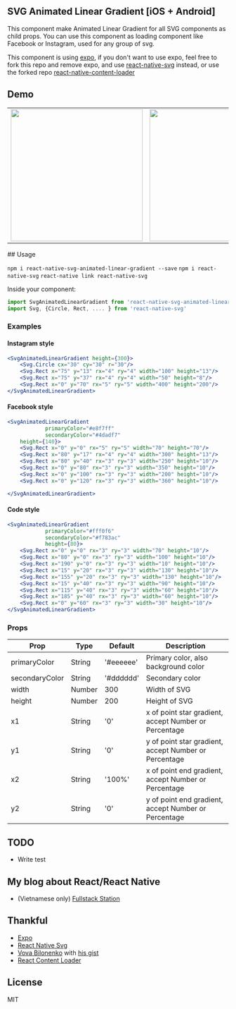 ## SVG Animated Linear Gradient [iOS + Android]

This component make Animated Linear Gradient for all SVG components as child props. You can use this component as loading component like Facebook or Instagram, used for any group of svg.

This component is using [expo](https://expo.io), if you don't want to use expo, feel free to fork this repo and remove expo, and use [react-native-svg](https://github.com/react-native-community/react-native-svg) instead, or use the forked repo [react-native-content-loader](https://github.com/aschenkel/react-native-content-loader)

## Demo
<table>
<tr><td>
<img src="https://raw.githubusercontent.com/virusvn/react-native-svg-animated-linear-gradient/master/images/demo-svg-animated-linear-gradient.gif" width="300"></td><td>
<img src="https://raw.githubusercontent.com/virusvn/react-native-svg-animated-linear-gradient/master/images/demo-svg-animated-linear-gradient-angle.gif" width="300">
</td>
</tr>
</table>
## Usage

`npm i react-native-svg-animated-linear-gradient --save`
`npm i react-native-svg`
`react-native link react-native-svg`

Inside your component:
```js
import SvgAnimatedLinearGradient from 'react-native-svg-animated-linear-gradient'
import Svg, {Circle, Rect, .... } from 'react-native-svg'
```
### Examples

#### Instagram style
```jsx
<SvgAnimatedLinearGradient height={300}>
    <Svg.Circle cx="30" cy="30" r="30"/>
    <Svg.Rect x="75" y="13" rx="4" ry="4" width="100" height="13"/>
    <Svg.Rect x="75" y="37" rx="4" ry="4" width="50" height="8"/>
    <Svg.Rect x="0" y="70" rx="5" ry="5" width="400" height="200"/>
</SvgAnimatedLinearGradient>
```

#### Facebook style

```jsx
<SvgAnimatedLinearGradient
            primaryColor="#e8f7ff"
            secondaryColor="#4dadf7"
    height={140}>
    <Svg.Rect x="0" y="0" rx="5" ry="5" width="70" height="70"/>
    <Svg.Rect x="80" y="17" rx="4" ry="4" width="300" height="13"/>
    <Svg.Rect x="80" y="40" rx="3" ry="3" width="250" height="10"/>
    <Svg.Rect x="0" y="80" rx="3" ry="3" width="350" height="10"/>
    <Svg.Rect x="0" y="100" rx="3" ry="3" width="200" height="10"/>
    <Svg.Rect x="0" y="120" rx="3" ry="3" width="360" height="10"/>

</SvgAnimatedLinearGradient>
```
#### Code style

```jsx
<SvgAnimatedLinearGradient
            primaryColor="#fff0f6"
            secondaryColor="#f783ac"
            height={80}>
    <Svg.Rect x="0" y="0" rx="3" ry="3" width="70" height="10"/>
    <Svg.Rect x="80" y="0" rx="3" ry="3" width="100" height="10"/>
    <Svg.Rect x="190" y="0" rx="3" ry="3" width="10" height="10"/>
    <Svg.Rect x="15" y="20" rx="3" ry="3" width="130" height="10"/>
    <Svg.Rect x="155" y="20" rx="3" ry="3" width="130" height="10"/>
    <Svg.Rect x="15" y="40" rx="3" ry="3" width="90" height="10"/>
    <Svg.Rect x="115" y="40" rx="3" ry="3" width="60" height="10"/>
    <Svg.Rect x="185" y="40" rx="3" ry="3" width="60" height="10"/>
    <Svg.Rect x="0" y="60" rx="3" ry="3" width="30" height="10"/>
</SvgAnimatedLinearGradient>
```
### Props

|Prop   |Type   |Default   |Description
|---|---|---|---|
|primaryColor   |String   |'#eeeeee'   |Primary color, also background color   |
|secondaryColor   |String   |'#dddddd'   |Secondary color   |
|width   |Number   |300   |Width of SVG   |
|height   |Number   |200   |Height of SVG   |
|x1   |String   |'0'   |x of point star gradient, accept Number or Percentage   |
|y1   |String   |'0'   |y of point star gradient, accept Number or Percentage   |
|x2   |String   |'100%'   |x of point end gradient, accept Number or Percentage   |
|y2   |String   |'0'   |y of point end gradient, accept Number or Percentage   |

## TODO
- Write test

## My blog about React/React Native 
- (Vietnamese only) [Fullstack Station](https://www.businesscard.vn/blog/category/lap-trinh/javascript/react/)

## Thankful

- [Expo](https://expo.io)
- [React Native Svg](https://github.com/react-native-community/react-native-svg)
- [Vova Bilonenko](https://github.com/delfrrr) with [his gist](https://gist.github.com/delfrrr/0ef8871c6c4630b406e73fb66c091cf0)
- [React Content Loader](https://github.com/danilowoz/react-content-loader)

## License

MIT
